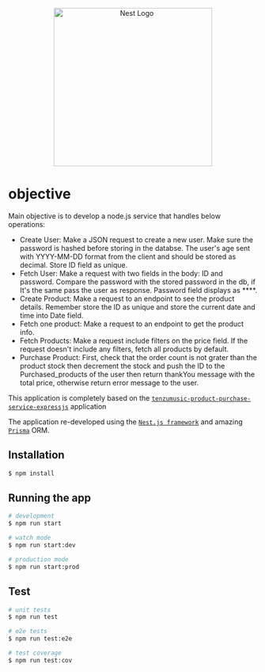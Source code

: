 <p align="center">
  <a href="http://nestjs.com/" target="blank"><img src="https://nestjs.com/img/logo_text.svg" width="320" alt="Nest Logo" /></a>
</p>

# objective

Main objective is to develop a node.js service that handles below operations:

- Create User: Make a JSON request to create a new user. Make sure the password is hashed before storing in the databse. The user's age sent with YYYY-MM-DD format from the client and should be stored as decimal. Store ID field as unique.
- Fetch User: Make a request with two fields in the body: ID and password. Compare the password with the stored password in the db, if It's the same pass the user as response. Password field displays as \*\*\*\*.
- Create Product: Make a request to an endpoint to see the product details. Remember store the ID as unique and store the current date and time into Date field.
- Fetch one product: Make a request to an endpoint to get the product info.
- Fetch Products: Make a request include filters on the price field. If the request doesn't include any filters, fetch all products by default.
- Purchase Product: First, check that the order count is not grater than the product stock then decrement the stock and push the ID to the Purchased_products of the user then return thankYou message with the total price, otherwise return error message to the user.

This application is completely based on the [`tenzumusic-product-purchase-service-expressjs`](https://github.com/professordev7/tenzumusic-product-purchase-service-expressjs) application

The application re-developed using the [`Nest.js framework`](https://nestjs.com) and amazing [`Prisma`](https://www.prisma.io/) ORM.

## Installation

```bash
$ npm install
```

## Running the app

```bash
# development
$ npm run start

# watch mode
$ npm run start:dev

# production mode
$ npm run start:prod
```

## Test

```bash
# unit tests
$ npm run test

# e2e tests
$ npm run test:e2e

# test coverage
$ npm run test:cov
```
